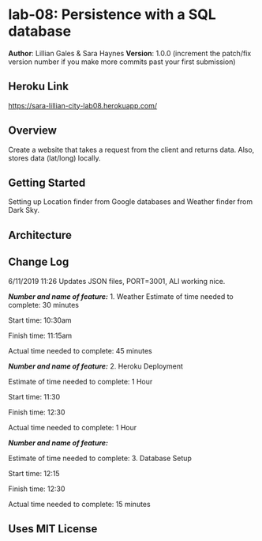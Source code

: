 # lab-08: Persistence with a SQL database

**Author**: Lillian Gales & Sara Haynes
**Version**: 1.0.0 (increment the patch/fix version number if you make more commits past your first submission)

## Heroku Link
https://sara-lillian-city-lab08.herokuapp.com/

## Overview
Create a website that takes a request from the client and returns data. Also, stores data (lat/long) locally.

## Getting Started
Setting up Location finder from Google databases and Weather finder from Dark Sky.

## Architecture
<!-- Provide a detailed description of the application design. What technologies (languages, libraries, etc) you're using, and any other relevant design information. -->

## Change Log

6/11/2019 11:26
    Updates JSON files, PORT=3001, ALl working nice.
<!-- Use this area to document the iterative changes made to your application as each feature is successfully implemented. Use time stamps. Here's an examples:

01-01-2001 4:59pm - Application now has a fully-functional express server, with a GET route for the location resource.

## Credits and Collaborations
<!-- Give credit (and a link) to other people or resources that helped you build this application. -->
***Number and name of feature:*** 1. Weather
Estimate of time needed to complete: 30 minutes

Start time: 10:30am

Finish time: 11:15am

Actual time needed to complete: 45 minutes 

***Number and name of feature:*** 2. Heroku Deployment

Estimate of time needed to complete: 1 Hour

Start time: 11:30

Finish time: 12:30

Actual time needed to complete: 1 Hour  

***Number and name of feature:*** 

Estimate of time needed to complete: 3. Database Setup

Start time: 12:15

Finish time: 12:30

Actual time needed to complete: 15 minutes  

## Uses MIT License
